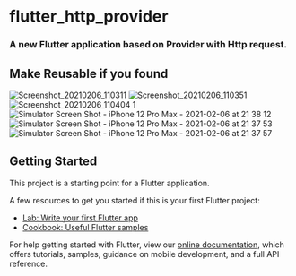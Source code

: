 # flutter_http_provider
### A new Flutter application based on Provider with Http request.
## Make Reusable if you found

![Screenshot_20210206_110311](https://user-images.githubusercontent.com/33365906/107110163-b4db6a80-686b-11eb-9014-1fe47fc54135.jpg)
![Screenshot_20210206_110351](https://user-images.githubusercontent.com/33365906/107110169-bc027880-686b-11eb-9ca8-6837e44b6d5f.jpg)
![Screenshot_20210206_110404 1](https://user-images.githubusercontent.com/33365906/107110109-3f6f9a00-686b-11eb-8a9d-01639c8eeb9f.jpg)
![Simulator Screen Shot - iPhone 12 Pro Max - 2021-02-06 at 21 38 12](https://user-images.githubusercontent.com/33365906/107123503-eaac3d80-68c3-11eb-8d32-11dbc7ee2b4a.png)
![Simulator Screen Shot - iPhone 12 Pro Max - 2021-02-06 at 21 37 53](https://user-images.githubusercontent.com/33365906/107123513-f8fa5980-68c3-11eb-83bc-3747c5b23808.png)
![Simulator Screen Shot - iPhone 12 Pro Max - 2021-02-06 at 21 37 57](https://user-images.githubusercontent.com/33365906/107123530-01eb2b00-68c4-11eb-89a8-c706bf749738.png)


## Getting Started

This project is a starting point for a Flutter application.

A few resources to get you started if this is your first Flutter project:

- [Lab: Write your first Flutter app](https://flutter.dev/docs/get-started/codelab)
- [Cookbook: Useful Flutter samples](https://flutter.dev/docs/cookbook)

For help getting started with Flutter, view our
[online documentation](https://flutter.dev/docs), which offers tutorials,
samples, guidance on mobile development, and a full API reference.
